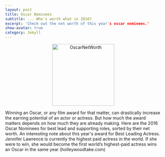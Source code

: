 ```yaml
---
layout: post
title: Oscar Nominees
subtitle: ... Who's worth what in 2016?
excerpt: 'Check out the net worth of this year's oscar nominees.'
show-avatar: true
category: Jekyll
---
```


<p align='center'>
	<img src="../img/blog/OscarNom_NetWorth1.jpeg" alt='OscarNetWorth' height="200px">
</p>

Winning an Oscar, or any film award for that matter, can drastically increase the earning potential of an actor or actress. But how much the award matters depends on how much they are already making. Here are the 2016 Oscar Nominees for best lead and supporting roles, sorted by their net worth. An interesting note about this year's award for Best Leading Actress. Jennifer Lawrence is currently the highest paid actress in the world. If she were to win, she would become the first world’s highest-paid actress wins an Oscar in the same year (holleywoodtake.com)
